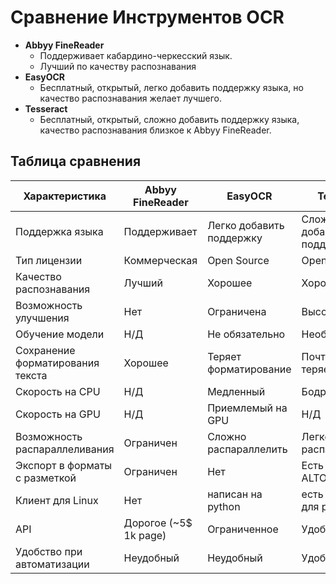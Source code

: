 # Сравнение Инструментов OCR

- **Abbyy FineReader**
  - Поддерживает кабардино-черкесский язык.
  - Лучший по качеству распознавания
- **EasyOCR**
  - Бесплатный, открытый, легко добавить поддержку языка, но качество распознавания желает лучшего.
- **Tesseract**
  - Бесплатный, открытый, сложно добавить поддержку языка, качество распознавания близкое к Abbyy FineReader.

## Таблица сравнения

| Характеристика                   | Abbyy FineReader      | EasyOCR                  | Tesseract                 |
|----------------------------------|-----------------------|--------------------------|---------------------------|
| Поддержка языка                  | Поддерживает          | Легко добавить поддержку | Сложно добавить поддержку |
| Тип лицензии                     | Коммерческая          | Open Source              | Open Source               |
| Качество распознавания           | Лучший                | Хорошее                  | Хорошее                   |
| Возможность улучшения            | Нет                   | Ограничена               | Высокая                   |
| Обучение модели                  | Н/Д                   | Не обязательно           | Необходимо                |
| Сохранение форматирования текста | Хорошее               | Теряет форматирование    | Почти не теряется         |
| Скорость на CPU                  | Н/Д                   | Медленный                | Бодрый                    |
| Скорость на GPU                  | Н/Д                   | Приемлемый на GPU        | Н/Д                       |
| Возможность распараллеливания    | Ограничен             | Сложно распараллелить    | Легко распараллелить      |
| Экспорт в форматы с разметкой    | Ограничен             | Нет                      | Есть (hOCR, ALTO, TSV)    |
| Клиент для Linux                 | Нет                   | написан на python        | есть обертка для python   |
| API                              | Дорогое (~5$ 1k page) | Ограниченное             | Удобное                   |
| Удобство при автоматизации       | Неудобный             | Неудобный                | Удобный                   |
